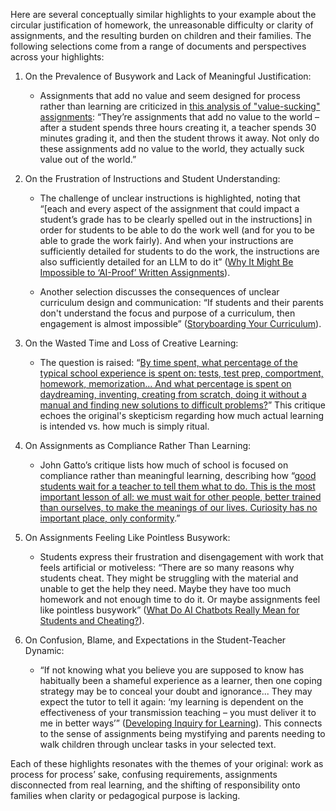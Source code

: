 Here are several conceptually similar highlights to your example about the circular justification of homework, the unreasonable difficulty or clarity of assignments, and the resulting burden on children and their families. The following selections come from a range of documents and perspectives across your highlights:

1. On the Prevalence of Busywork and Lack of Meaningful Justification:
   - Assignments that add no value and seem designed for process rather than learning are criticized in [this analysis of "value-sucking" assignments](https://readwise.io/bookreview/14915625/?highlight=313524572): “They’re assignments that add no value to the world – after a student spends three hours creating it, a teacher spends 30 minutes grading it, and then the student throws it away. Not only do these assignments add no value to the world, they actually suck value out of the world.”

2. On the Frustration of Instructions and Student Understanding:
   - The challenge of unclear instructions is highlighted, noting that “[each and every aspect of the assignment that could impact a student’s grade has to be clearly spelled out in the instructions] in order for students to be able to do the work well (and for you to be able to grade the work fairly). And when your instructions are sufficiently detailed for students to do the work, the instructions are also sufficiently detailed for an LLM to do it” ([Why It Might Be Impossible to ‘AI-Proof’ Written Assignments](https://readwise.io/bookreview/42114118/?highlight=759116720)).

   - Another selection discusses the consequences of unclear curriculum design and communication: “If students and their parents don't understand the focus and purpose of a curriculum, then engagement is almost impossible” ([Storyboarding Your Curriculum](https://readwise.io/bookreview/24213719/?highlight=505355784)).

3. On the Wasted Time and Loss of Creative Learning:
   - The question is raised: “[By time spent, what percentage of the typical school experience is spent on: tests, test prep, comportment, homework, memorization... And what percentage is spent on daydreaming, inventing, creating from scratch, doing it without a manual and finding new solutions to difficult problems?](https://readwise.io/bookreview/4682342/?highlight=87274669)” This critique echoes the original's skepticism regarding how much actual learning is intended vs. how much is simply ritual.

4. On Assignments as Compliance Rather Than Learning:
   - John Gatto’s critique lists how much of school is focused on compliance rather than meaningful learning, describing how “[good students wait for a teacher to tell them what to do. This is the most important lesson of all: we must wait for other people, better trained than ourselves, to make the meanings of our lives. Curiosity has no important place, only conformity](https://readwise.io/bookreview/11940893/?highlight=250770463).”

5. On Assignments Feeling Like Pointless Busywork:
   - Students express their frustration and disengagement with work that feels artificial or motiveless: “There are so many reasons why students cheat. They might be struggling with the material and unable to get the help they need. Maybe they have too much homework and not enough time to do it. Or maybe assignments feel like pointless busywork” ([What Do AI Chatbots Really Mean for Students and Cheating?](https://readwise.io/bookreview/41640117/?highlight=736032427)).

6. On Confusion, Blame, and Expectations in the Student-Teacher Dynamic:
   - “If not knowing what you believe you are supposed to know has habitually been a shameful experience as a learner, then one coping strategy may be to conceal your doubt and ignorance... They may expect the tutor to tell it again: ‘my learning is dependent on the effectiveness of your transmission teaching – you must deliver it to me in better ways’” ([Developing Inquiry for Learning](https://readwise.io/bookreview/11940893/?highlight=250770308)). This connects to the sense of assignments being mystifying and parents needing to walk children through unclear tasks in your selected text.

Each of these highlights resonates with the themes of your original: work as process for process’ sake, confusing requirements, assignments disconnected from real learning, and the shifting of responsibility onto families when clarity or pedagogical purpose is lacking.